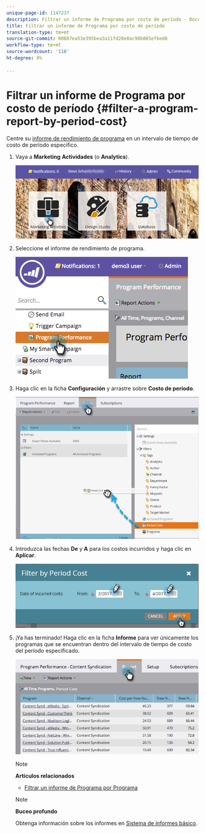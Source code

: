 ```yaml
---
unique-page-id: 1147237
description: Filtrar un informe de Programa por costo de período - Documentos de marketing - Documentación del producto
title: Filtrar un informe de Programa por costo de período
translation-type: tm+mt
source-git-commit: 00887ea53e395bea3a11fd28e0ac98b085ef6ed8
workflow-type: tm+mt
source-wordcount: '110'
ht-degree: 0%

---
```



# Filtrar un informe de Programa por costo de período {#filter-a-program-report-by-period-cost}

Centre su [informe de rendimiento de programa](create-a-program-performance-report.md) en un intervalo de tiempo de costo de período específico.

1. Vaya a **Marketing** **Actividades** (o **Analytics**).

   ![](assets/login-marketing-activities-1.png)

1. Seleccione el informe de rendimiento de programa.

   ![](assets/image2014-9-23-16-3a22-3a52.png)

1. Haga clic en la ficha **Configuración** y arrastre sobre **Costo de período**.

   ![](assets/lm-86194-1.png)

1. Introduzca las fechas **De** y **A** para los costos incurridos y haga clic en **Aplicar**.

   ![](assets/lm-86194-2a-hands.png)

1. ¡Ya has terminado! Haga clic en la ficha **Informe** para ver únicamente los programas que se encuentran dentro del intervalo de tiempo de costo del período especificado.

   ![](assets/lm-86194-report-tab.png)

   >[!NOTE]
   >
   >**Artículos relacionados**
   >
   >    
   >    
   >    * [Filtrar un informe de Programa por Programa](filter-a-program-report-by-program.md)


   >[!NOTE]
   >
   >**Buceo profundo**
   >
   >
   >Obtenga información sobre los informes en [Sistema de informes básico](http://docs.marketo.com/display/docs/basic+reporting).

